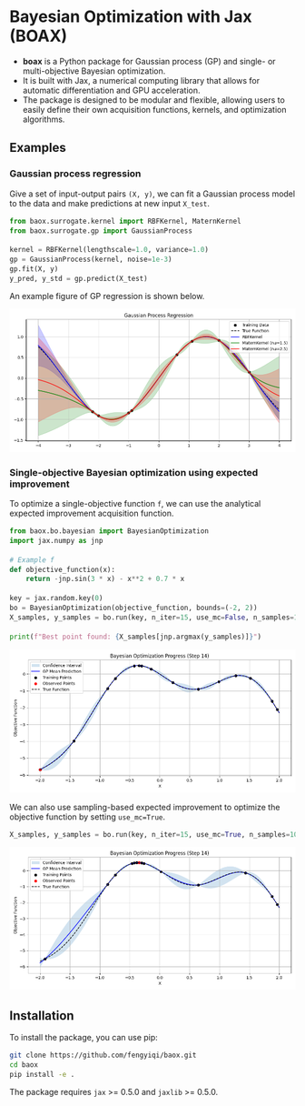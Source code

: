 # Bayesian Optimization with Jax (BOAX)

- **boax** is a Python package for Gaussian process (GP) and single- or multi-objective Bayesian optimization. 
- It is built with Jax, a numerical computing library that allows for automatic differentiation and GPU acceleration.
- The package is designed to be modular and flexible, allowing users to easily define their own acquisition functions, kernels, and optimization algorithms.


## Examples

### Gaussian process regression

Give a set of input-output pairs `(X, y)`, we can fit a Gaussian process model to the data and make predictions at new input  `X_test`.

```python
from baox.surrogate.kernel import RBFKernel, MaternKernel
from baox.surrogate.gp import GaussianProcess

kernel = RBFKernel(lengthscale=1.0, variance=1.0)
gp = GaussianProcess(kernel, noise=1e-3)
gp.fit(X, y)
y_pred, y_std = gp.predict(X_test)
```

An example figure of GP regression is shown below.

![](examples/gp_regression.png)

### Single-objective Bayesian optimization using expected improvement

To optimize a single-objective function `f`, we can use the analytical expected improvement acquisition function.

```python
from baox.bo.bayesian import BayesianOptimization
import jax.numpy as jnp

# Example f
def objective_function(x):
    return -jnp.sin(3 * x) - x**2 + 0.7 * x

key = jax.random.key(0)
bo = BayesianOptimization(objective_function, bounds=(-2, 2))
X_samples, y_samples = bo.run(key, n_iter=15, use_mc=False, n_samples=10)

print(f"Best point found: {X_samples[jnp.argmax(y_samples)]}")
```


![](examples/use_exp/iteration_14.png)


We can also use sampling-based expected improvement to optimize the objective function by setting `use_mc=True`.

```python
X_samples, y_samples = bo.run(key, n_iter=15, use_mc=True, n_samples=10)
```

![](examples/use_mc/iteration_14.png)

## Installation

To install the package, you can use pip:

```bash
git clone https://github.com/fengyiqi/baox.git
cd baox
pip install -e .
```

The package requires `jax` >= 0.5.0 and `jaxlib` >= 0.5.0.
